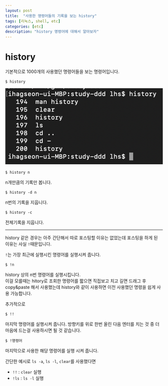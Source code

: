 ```yaml
---
layout: post
title:  "사용한 명령어들의 기록을 보는 history"
tags: [리눅스, shell, etc]
categories: [etc]
description: "history 명령어에 대해서 알아보자"
---
```


history  
========

기본적으로 1000개의 사용했던 명령어들을 보는 명령어입니다.  

```shell
$ history
```  

![history1](/images/etc/history1.png)  

```shell
$ history n
```  

n개만큼의 기록만 봅니다.

```shell
$ history -d n
```  

n번의 기록을 지웁니다.

```shell
$ history -c
```  

전체기록을 지웁니다.

---

history 같은 경우는 아주 간단해서 따로 포스팅할 이유는 없었는데 포스팅을 하게 된 이유는 사실 `!`때문입니다.  

`!`는 가장 최근에 실행시킨 명령어를 실행시켜 줍니다.

```shell
$ !n
```  

history 상의 n번 명령어를 실행시킵니다.  
이걸 모를때는 hitory로 조회한 명령어를 짧으면 직접보고 치고 길면 드래그 후 copy&paste 해서 사용했는데 history와 같이 사용하면 이전 사용했던 명령을 쉽게 사용 가능합니다.

추가적으로

```shell
$ !!
```  

마지막 명령어를 실행시켜 줍니다. 방향키를 위로 한번 올린 다음 엔터를 치는 것 중 더 마음에 드는걸 사용하시면 될 것 같습니다.

```shell
$ !명령어
```  

마지막으로 사용한 해당 명령어를 실행 시켜 줍니다.  

간단한 예시로 `ls -a`, `ls -l`, `clear`를 사용했다면 
- `!!` : `clear` 실행 
- `!ls` : `ls -l` 실행